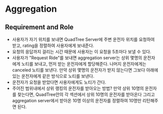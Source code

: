 # Aggregation

## Requirement and Role
* 사용자가 자기 위치를 보내면 QuadTree Server에 주변 운전자 위치를 요청하여 받고, rating을 정렬하여 사용자에게 보내준다.
* 요청의 응답까지 걸리는 시간 때문에 사용자는 이 요청을 5초마다 보낼 수 있다.
* 사용자가 "Request Ride"를 보내면 aggregation server는 상위 몇명의 운전자에게 노티를 보내고, 먼저 받는 운전자에게 할당해준다. 
나머지 운전자에게는 canceled 노티를 보낸다. 만약 상위 몇명의 운전자가 받지 않는다면 그보다 아래에 있는 운전자에게 같은 방식으로 노티를 보낸다.
* 운전자가 요청을 받았다면 사용자에게도 노티가 간다.
* 주어진 범위내에서 상위 랭킹의 운전자를 받아오는 방법? 만약 상위 10명의 운전자를 찾는다면, QuadTree안의 각 섹션에서 상위 10명의 운전자를 받아온다
그리고 aggregation server에서 받아온 10명 이상의 운전자를 정렬하여 10명만 리턴해주면 된다. 
